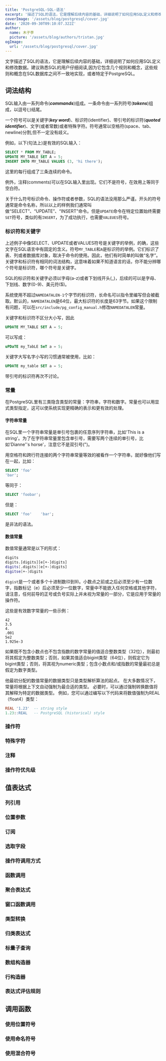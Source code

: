 ```yaml
---
title: 'PostgreSQL-SQL-语法'
excerpt: '描述了SQL的语法，它是理解后续内容的基础，详细说明了如何应用SQL定义和修改数据。'
coverImage: '/assets/blog/postgresql/cover.jpg'
date: '2020-09-30T09:10:07.322Z'
author:
  name: 木子李
  picture: '/assets/blog/authors/tristan.jpg'
ogImage:
  url: '/assets/blog/postgresql/cover.jpg'
---
```


文字描述了SQL的语法，它是理解后续内容的基础，详细说明了如何应用SQL定义和修改数据。建议熟悉SQL的用户仔细阅读,因为它包含几个规则和概念，这些规则和概念在SQL数据库之间不一致地实现，或者特定于PostgreSQL。

## 词法结构

SQL输入由一系列命令(***commands***)组成。一条命令由一系列符号(***tokens***)组成，以逗号(;)结尾。

一个符号可以是关键字(***key word***)、标识符(identifier)、带引号的标识符(***quoted identifier***)、文字(或者常数)或者特殊字符。符号通常以空格符(space、tab、newline)分割,但不一定没有歧义。

例如，以下(句法上)是有效的SQL输入：
```sql
SELECT * FROM MY_TABLE;
UPDATE MY_TABLE SET A = 5;
INSERT INTO MY_TABLE VALUES (3, 'hi there');
```  

这里的每行组成了三条连续的命令。  

例外，注释(comments)可以在SQL输入里出现。它们不是符号，在效用上等同于空白符。

关于什么符号标识命令、操作符或者参数，SQL的语法没用那么严谨。开头的符号通常是命令名称，所以以上的样例我们通常叫做“SELECT”、“UPDATE”、“INSERT”命令。但是`UPDATE`命令在特定位置始终需要`SET`符号，类似的有`INSERT`，为了成功执行，也需要`VALEUES`符号。

### 标识符和关键字
上述例子中像SELECT、UPDATE或者VALUES符号是关键字的举例，的确，这些文字在SQL语言中有固定的含义。符号`MY_TABLE`和`A`是标识符的举例。它们标识了表、列或者数据库对象，取决于命令的使用。因此，他们有时简单的叫做“名字”。关键字和标识符有相同的词法结构，这意味着如果不知道语言的话，你不能分辨哪个符号是标识符，哪个符号是关键字。  

SQL的标识符和关键字必须以字母(a-z)或者下划线开头(_)，后续的可以是字母、下划线、数字(0-9)、美元符($)。

系统使用不超过`NAMEDATALEN-1`个字节的标识符，长命名可以指令里编写但会被截取。默认的，`NAMEDATALEN`是64位，最大标识符的长度是63字节。如果这个限制有问题，可以在`src/include/pg_config_manual.h`修改`NAMEDATALEN`常量。

关键字和标识符不区分大小写，因此
```sql
UPDATE MY_TABLE SET A = 5;
```
可以写成：
```sql
uPDaTE my_TabLE SeT a = 5;
```
关键字大写名字小写的习惯通常被使用，比如：
```sql
UPDATE my_table SET a = 5;
``` 
带引号的标识符再次不讨论。

### 常量
在PostgreSQL里有三类隐含类型的常量：字符串，字符和数字。常量也可以用显式类型指定，这可以使系统实现更精确的表示和更有效的处理。

#### 字符串常量
在SQL里一个字符串常量是单引号包裹的任意序列字符串，比如'This is a string'。为了在字符串常量里包含单引号，需要写两个连续的单引号，比如'Dianne''s horse'，注意它不是双引号(")。

用空格符和跨行符连接的两个字符串常量等效的被看作一个字符串，就好像他们写在一起，比如：
```sql
SELECT 'foo'  
'bar';
```
等同于：
```sql
SELECT 'foobar';
```
但是：
```sql
SELECT 'foo'    'bar';
```
是非法的语法。

#### 数值常量
数值常量通常是以下的形式：
```bash
digits
digits.[digits][e[+-]digits]
digits[.digits][e[+-]digits]
digitse[+-]digits
```
``digist``是一个或者多个十进制数(0到9)。小数点之前或之后必须至少有一位数字，指数标记（e）后必须至少一位数字，常量中不能嵌入任何空格或其他字符，请注意，任何前导的正号或负号实际上并未视为常量的一部分，它是应用于常量的操作符。

这些是有效数字常量的一些示例：
```
42  
3.5  
4.  
.001  
5e2  
1.925e-3  
```

如果既不包含小数点也不包含指数的数字常量的值适合整数类型（32位），则最初将其假定为整数类型；否则，如果其值适合bigint类型（64位），则假定它为bigint类型；否则，将其视为numeric类型；包含小数点和/或指数的常量最初总是假定为数字类型。

他最初分配的数值常量的数据类型只是类型解析算法的起点。 在大多数情况下，常量将根据上下文自动强制为最合适的类型。 必要时，可以通过强制转换数值将其解释为特定的数据类型。 例如，您可以通过编写以下代码来将数值强制为REAL （float4）类型：
```sql
REAL '1.23'  -- string style
1.23::REAL   -- PostgreSQL (historical) style
```

### 操作符
### 特殊字符
### 注释
### 操作符优先级

## 值表达式
### 列引用
### 位置参数
### 订阅
### 选取字段
### 操作符调用方式
### 函数调用
### 聚合表达式
### 窗口函数调用
### 类型转换
### 归类表达式
### 标量子查询
### 数组构造器
### 行构造器
### 表达式评估规则

## 调用函数
### 使用位置符号
### 使用命名符号
### 使用混合符号 